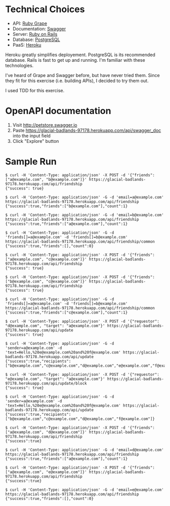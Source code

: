 # Technical Choices
  - API: [Ruby Grape](http://www.ruby-grape.org/)
  - Documentation: [Swagger](https://swagger.io/)
  - Server: [Ruby on Rails](http://rubyonrails.org/)
  - Database: [PostgreSQL](https://www.postgresql.org/)
  - PaaS: [Heroku](https://www.heroku.com/)

Heroku greatly simplifies deployement. PostgreSQL is its recommended database.
Rails is fast to get up and running. I'm familiar with these technologies.

I've heard of Grape and Swagger before, but have never tried them. Since they
fit for this exercise (i.e. building APIs), I decided to try them out.

I used TDD for this exercise.

# OpenAPI documentation
  1. Visit http://petstore.swagger.io
  2. Paste https://glacial-badlands-97178.herokuapp.com/api/swagger_doc into the input field
  3. Click "Explore" button

# Sample Run
```shell
$ curl -H 'Content-Type: application/json' -X POST -d '{"friends": ["a@example.com", "b@example.com"]}' https://glacial-badlands-97178.herokuapp.com/api/friendship
{"success": true}

$ curl -H 'Content-Type: application/json' -G -d 'email=a@example.com' https://glacial-badlands-97178.herokuapp.com/api/friendship
{"success":true,"friends":["b@example.com"],"count":1}

$ curl -H 'Content-Type: application/json' -G -d 'email=b@example.com' https://glacial-badlands-97178.herokuapp.com/api/friendship
{"success":true,"friends":["a@example.com"],"count":1}

$ curl -H 'Content-Type: application/json' -G -d 'friends[]=a@example.com' -d 'friends[]=b@example.com' https://glacial-badlands-97178.herokuapp.com/api/friendship/common
{"success":true,"friends":[],"count":0}

$ curl -H 'Content-Type: application/json' -X POST -d '{"friends": ["a@example.com", "c@example.com"]}' https://glacial-badlands-97178.herokuapp.com/api/friendship
{"success": true}

$ curl -H 'Content-Type: application/json' -X POST -d '{"friends": ["b@example.com", "c@example.com"]}' https://glacial-badlands-97178.herokuapp.com/api/friendship
{"success": true}

$ curl -H 'Content-Type: application/json' -G -d 'friends[]=a@example.com' -d 'friends[]=b@example.com' https://glacial-badlands-97178.herokuapp.com/api/friendship/common
{"success":true,"friends":["c@example.com"],"count":1}

$ curl -H 'Content-Type: application/json' -X POST -d '{"requestor": "d@example.com", "target": "a@example.com"}' https://glacial-badlands-97178.herokuapp.com/api/update
{"success": true}

$ curl -H 'Content-Type: application/json' -G -d 'sender=a@example.com' -d 'text=Hello,%20e@example.com%20and%20f@example.com' https://glacial-badlands-97178.herokuapp.com/api/update
{"success":true,"recipients":["b@example.com","c@example.com","d@example.com","e@example.com","f@example.com"]}

$ curl -H 'Content-Type: application/json' -X POST -d '{"requestor": "e@example.com", "target": "a@example.com"}' https://glacial-badlands-97178.herokuapp.com/api/update/block
{"success": true}

$ curl -H 'Content-Type: application/json' -G -d 'sender=a@example.com' -d 'text=Hello,%20e@example.com%20and%20f@example.com' https://glacial-badlands-97178.herokuapp.com/api/update
{"success":true,"recipients":["b@example.com","c@example.com","d@example.com","f@example.com"]}

$ curl -H 'Content-Type: application/json' -X POST -d '{"friends": ["a@example.com", "d@example.com"]}' https://glacial-badlands-97178.herokuapp.com/api/friendship
{"success":true}

$ curl -H 'Content-Type: application/json' -G -d 'email=d@example.com' https://glacial-badlands-97178.herokuapp.com/api/friendship
{"success":true,"friends":["a@example.com"],"count":1}

$ curl -H 'Content-Type: application/json' -X POST -d '{"friends": ["a@example.com", "e@example.com"]}' https://glacial-badlands-97178.herokuapp.com/api/friendship
{"success":true}

$ curl -H 'Content-Type: application/json' -G -d 'email=e@example.com' https://glacial-badlands-97178.herokuapp.com/api/friendship
{"success":true,"friends":[],"count":0}
```
